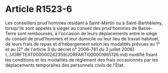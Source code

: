 # Article R1523-6

<div align="left">
  Les conseillers prud'hommes résidant à Saint-Martin ou à Saint-Barthélemy, lorsqu'ils sont appelés à siéger au conseil des prud'hommes de Basse-Terre sont remboursés, à l'occasion de leurs déplacements entre le siège du conseil de prud'hommes et leur domicile ou leur lieu de travail habituel, de leurs frais de repas et d'hébergement selon les modalités prévues au 1° et au [2° de l'article 3 du décret n° 2006-781 du 3 juillet 2006](../JORFTEXT000000242359/JORFARTI000001665126.md) modifié fixant les conditions et les modalités de règlement des frais occasionnés par les déplacements temporaires des personnels civils de l'Etat.